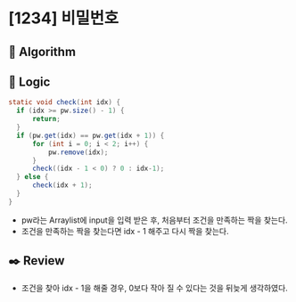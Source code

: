 # [1234] 비밀번호

## :pushpin: **Algorithm**


## :round_pushpin: **Logic**

```java
static void check(int idx) {
  if (idx >= pw.size() - 1) {
      return;
  }
  if (pw.get(idx) == pw.get(idx + 1)) {
      for (int i = 0; i < 2; i++) {
          pw.remove(idx);
      }
      check((idx - 1 < 0) ? 0 : idx-1);
  } else {
      check(idx + 1);
  }
}
  ```
   - pw라는 Arraylist에 input을 입력 받은 후, 처음부터 조건을 만족하는 짝을 찾는다.
   - 조건을 만족하는 짝을 찾는다면 idx - 1 해주고 다시 짝을 찾는다.
  
  
## :black_nib: **Review**
 - 조건을 찾아 idx - 1을 해줄 경우, 0보다 작아 질 수 있다는 것을 뒤늦게 생각하였다.

  
  	

  
